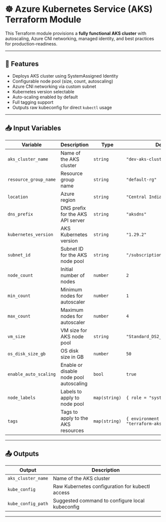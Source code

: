 # ☸️ Azure Kubernetes Service (AKS) Terraform Module

This Terraform module provisions a **fully functional AKS cluster** with autoscaling, Azure CNI networking, managed identity, and best practices for production-readiness.

---

## 🚀 Features

- Deploys AKS cluster using SystemAssigned Identity
- Configurable node pool (size, count, autoscaling)
- Azure CNI networking via custom subnet
- Kubernetes version selectable
- Auto-scaling enabled by default
- Full tagging support
- Outputs raw kubeconfig for direct `kubectl` usage

---

## 📥 Input Variables

| Variable               | Description                                              | Type           | Default Value                           |
|------------------------|----------------------------------------------------------|----------------|-----------------------------------------|
| `aks_cluster_name`     | Name of the AKS cluster                                  | `string`       | `"dev-aks-cluster"`                     |
| `resource_group_name`  | Resource group name                                      | `string`       | `"default-rg"`                          |
| `location`             | Azure region                                             | `string`       | `"Central India"`                       |
| `dns_prefix`           | DNS prefix for the AKS API server                        | `string`       | `"aksdns"`                              |
| `kubernetes_version`   | AKS Kubernetes version                                   | `string`       | `"1.29.2"`                              |
| `subnet_id`            | Subnet ID for the AKS node pool                          | `string`       | `"/subscriptions/.../subnets/default"` |
| `node_count`           | Initial number of nodes                                  | `number`       | `2`                                     |
| `min_count`            | Minimum nodes for autoscaler                             | `number`       | `1`                                     |
| `max_count`            | Maximum nodes for autoscaler                             | `number`       | `4`                                     |
| `vm_size`              | VM size for AKS node pool                                | `string`       | `"Standard_DS2_v2"`                     |
| `os_disk_size_gb`      | OS disk size in GB                                       | `number`       | `50`                                    |
| `enable_auto_scaling`  | Enable or disable node pool autoscaling                  | `bool`         | `true`                                  |
| `node_labels`          | Labels to apply to node pool                             | `map(string)`  | `{ role = "system" }`                   |
| `tags`                 | Tags to apply to the AKS resources                       | `map(string)`  | `{ environment = "dev", project = "terraform-aks" }` |

---

## 📤 Outputs

| Output           | Description                                       |
|------------------|---------------------------------------------------|
| `aks_cluster_name` | Name of the AKS cluster                        |
| `kube_config`    | Raw Kubernetes configuration for kubectl access  |
| `kube_config_path` | Suggested command to configure local kubeconfig |

---
